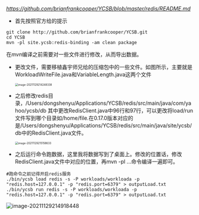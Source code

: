 *https://github.com/brianfrankcooper/YCSB/blob/master/redis/README.md*

- 首先按照官方给的提示

```shell
git clone http://github.com/brianfrankcooper/YCSB.git
cd YCSB
mvn -pl site.ycsb:redis-binding -am clean package
```

在*mvn*编译之前需要对一些文件进行修改，从而导出数据。

- 更改文件，需要移植鑫宇师兄给的压缩包中的一些文件。如图所示，主要就是WorkloadWriteFile.java和VariableLength.java这两个文件

  <img src="https://gitee.com/hustdsy/blog-img/raw/master/image-20211129214248338.png" alt="image-20211129214248338" style="zoom:50%;" />

- 之后修改redis目录，/Users/dongshenyu/Applications/YCSB/redis/src/main/java/com/yahoo/ycsb/db 其中更改RedisClient.java中96行和97行，可以更改将load/run文件写到哪个目录如/home/file.在0.17.0版本对应的是/Users/dongshenyu/Applications/YCSB/redis/src/main/java/site/ycsb/db中的RedisClient.java文件。

  <img src="https://gitee.com/hustdsy/blog-img/raw/master/image-20211129215158633.png" alt="image-20211129215158633" style="zoom:50%;" />

- 之后运行命令跑数据，这里我将数据写到了桌面上。修改的位置话，修改RedisClient.java文件中对应的位置，再mvn -pl ...命令编译一遍即可。

```shell
#跑命令之前记得开启redis服务
./bin/ycsb load redis -s -P workloads/workloada -p "redis.host=127.0.0.1" -p "redis.port=6379" > outputLoad.txt
./bin/ycsb run redis -s -P workloads/workloada -p "redis.host=127.0.0.1" -p "redis.port=6379" > outputLoad.txt
```

![image-20211129214918448](https://gitee.com/hustdsy/blog-img/raw/master/image-20211129214918448.png)
